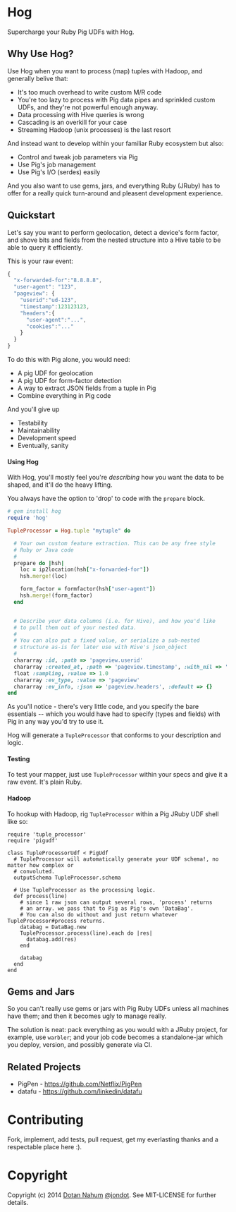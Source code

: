 # Hog

Supercharge your Ruby Pig UDFs with Hog.  


## Why Use Hog?

Use Hog when you want to process (map) tuples with Hadoop, and generally
belive that:

* It's too much overhead to write custom M/R code
* You're too lazy to process with Pig data pipes and sprinkled custom UDFs, and they're not powerful
  enough anyway.
* Data processing with Hive queries is wrong
* Cascading is an overkill for your case
* Streaming Hadoop (unix processes) is the last resort

And instead want to develop within your familiar Ruby ecosystem but
also:

* Control and tweak job parameters via Pig
* Use Pig's job management
* Use Pig's I/O (serdes) easily

And you also want to use gems, jars, and everything Ruby (JRuby) has to offer for a really quick turn-around and pleasent development experience.


## Quickstart

Let's say you want to perform geolocation, detect a device's form
factor, and shove bits and fields from the nested structure into a Hive table to be able to query
it efficiently.

This is your raw event:

```javascript
{
  "x-forwarded-for":"8.8.8.8",
  "user-agent": "123",
  "pageview": {
    "userid":"ud-123",
    "timestamp":123123123,
    "headers":{
      "user-agent":"...",
      "cookies":"..."
    }
  }
}
```

To do this with Pig alone, you would need:

* A pig UDF for geolocation
* A pig UDF for form-factor detection
* A way to extract JSON fields from a tuple in Pig
* Combine everything in Pig code

And you'll give up

* Testability
* Maintainability
* Development speed
* Eventually, sanity


#### Using Hog

With Hog, you'll mostly feel you're _describing_ how you want the data to be
shaped, and it'll do the heavy lifting. 

You always have the option to 'drop' to code with the `prepare`
block.


```ruby
# gem install hog
require 'hog'

TupleProcessor = Hog.tuple "mytuple" do

  # Your own custom feature extraction. This can be any free style
  # Ruby or Java code
  #
  prepare do |hsh|
    loc = ip2location(hsh["x-forwarded-for"])
    hsh.merge!(loc)

    form_factor = formfactor(hsh["user-agent"])
    hsh.merge!(form_factor)
  end


  # Describe your data columns (i.e. for Hive), and how you'd like
  # to pull them out of your nested data.
  #
  # You can also put a fixed value, or serialize a sub-nested
  # structure as-is for later use with Hive's json_object
  #
  chararray :id, :path => 'pageview.userid'
  chararray :created_at, :path => 'pageview.timestamp', :with_nil => ''
  float :sampling, :value => 1.0
  chararray :ev_type, :value => 'pageview'
  chararray :ev_info, :json => 'pageview.headers', :default => {}
end
```

As you'll notice - there's very little code, and you specify the bare
essentials -- which you would have had to specify (types and fields) with Pig in any way you'd try to use it.


Hog will generate a `TupleProcessor` that conforms to your description and logic.


#### Testing

To test your mapper, just use `TupleProcessor` within your specs and
give it a raw event. It's plain Ruby.


#### Hadoop

To hookup with Hadoop, rig `TupleProcessor` within a Pig JRuby UDF shell like so:

```
require 'tuple_processor'
require 'pigudf'

class TupleProcessorUdf < PigUdf
  # TupleProcessor will automatically generate your UDF schema!, no matter how complex or
  # convoluted.
  outputSchema TupleProcessor.schema

  # Use TupleProcessor as the processing logic.
  def process(line)
    # since 1 raw json can output several rows, 'process' returns
    # an array. we pass that to Pig as Pig's own 'DataBag'.
    # You can also do without and just return whatever TupleProcessor#process returns.
    databag = DataBag.new
    TupleProcessor.process(line).each do |res|
      databag.add(res)
    end

    databag
  end
end
```


## Gems and Jars

So you can't really use gems or jars with Pig Ruby UDFs unless all machines have
them; and then it becomes ugly to manage really.

The solution is neat: pack everything as you would with a JRuby project,
for example, use `warbler`; and your job code becomes a standalone-jar
which you deploy, version, and possibly generate via CI.


## Related Projects

* PigPen - https://github.com/Netflix/PigPen
* datafu - https://github.com/linkedin/datafu


# Contributing

Fork, implement, add tests, pull request, get my everlasting thanks and a respectable place here :).

# Copyright

Copyright (c) 2014 [Dotan Nahum](http://gplus.to/dotan) [@jondot](http://twitter.com/jondot). See MIT-LICENSE for further details.


